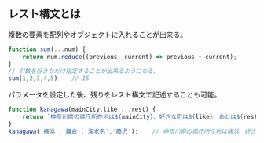 ## レスト構文とは
複数の要素を配列やオブジェクトに入れることが出来る。
```javascript
function sum(...num) {
    return num.reduce((previous, current) => previous + current);
}
// 引数を好きなだけ指定することが出来るようになる。
sum(1,2,3,4,5)    // 15
```
パラメータを設定した後、残りをレスト構文で記述することも可能。
```javascript
function kanagawa(mainCity,like,...rest) {
    return `神奈川県の県庁所在地は${mainCity}、好きな町は${like}、あとは${rest}市があります。`;
}
kanagawa('横浜','鎌倉','海老名','藤沢');    // 神奈川県の県庁所在地は横浜、好きな町は鎌倉、あとは海老名,藤沢市があります。
```
